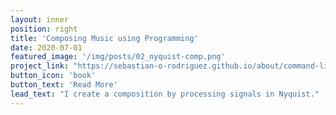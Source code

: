 ```yaml
---
layout: inner
position: right
title: 'Composing Music using Programming'
date: 2020-07-01
featured_image: '/img/posts/02_nyquist-comp.png'
project_link: "https://sebastian-o-rodriguez.github.io/about/command-line-music"
button_icon: 'book'
button_text: 'Read More'
lead_text: "I create a composition by processing signals in Nyquist."
---
```

